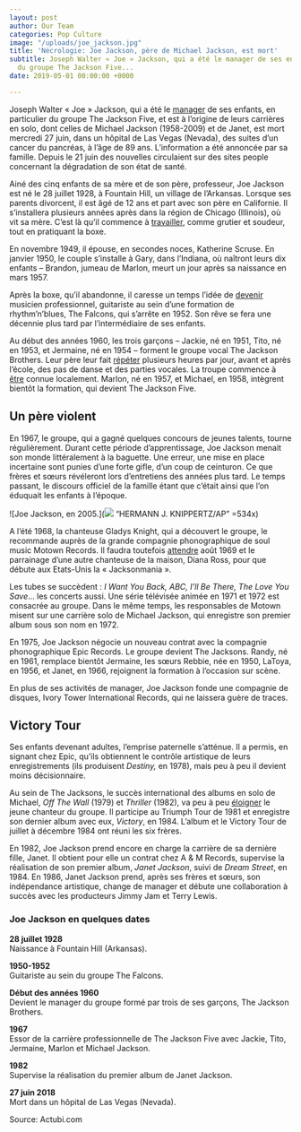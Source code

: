 ```yaml
---
layout: post
author: Our Team
categories: Pop Culture
image: "/uploads/joe_jackson.jpg"
title: 'Nécrologie: Joe Jackson, père de Michael Jackson, est mort'
subtitle: Joseph Walter « Joe » Jackson, qui a été le manager de ses enfants, en particulier
  du groupe The Jackson Five...
date: 2019-05-01 00:00:00 +0000

---
```

Joseph Walter « Joe » Jackson, qui a été le [manager](https://conjugaison.lemonde.fr/conjugaison/premier-groupe/manager/ "Conjugaison du verbe manager") de ses enfants, en particulier du groupe The Jackson Five, et est à l’origine de leurs carrières en solo, dont celles de Michael Jackson (1958-2009) et de Janet, est mort mercredi 27 juin, dans un hôpital de Las Vegas (Nevada), des suites d’un cancer du pancréas, à l’âge de 89 ans. L’information a été annoncée par sa famille. Depuis le 21 juin des nouvelles circulaient sur des sites people concernant la dégradation de son état de santé.

Ainé des cinq enfants de sa mère et de son père, professeur, Joe Jackson est né le 28 juillet 1928, à Fountain Hill, un village de l’Arkansas. Lorsque ses parents divorcent, il est âgé de 12 ans et part avec son père en Californie. Il s’installera plusieurs années après dans la région de Chicago (Illinois), où vit sa mère. C’est là qu’il commence à [travailler](https://conjugaison.lemonde.fr/conjugaison/premier-groupe/travailler/ "Conjugaison du verbe travailler"), comme grutier et soudeur, tout en pratiquant la boxe.

En novembre 1949, il épouse, en secondes noces, Katherine Scruse. En janvier 1950, le couple s’installe à Gary, dans l’Indiana, où naîtront leurs dix enfants – Brandon, jumeau de Marlon, meurt un jour après sa naissance en mars 1957.

Après la boxe, qu’il abandonne, il caresse un temps l’idée de [devenir](https://conjugaison.lemonde.fr/conjugaison/troisieme-groupe/devenir/ "Conjugaison du verbe devenir") musicien professionnel, guitariste au sein d’une formation de rhythm’n’blues, The Falcons, qui s’arrête en 1952. Son rêve se fera une décennie plus tard par l’intermédiaire de ses enfants.

Au début des années 1960, les trois garçons – Jackie, né en 1951, Tito, né en 1953, et Jermaine, né en 1954 – forment le groupe vocal The Jackson Brothers. Leur père leur fait [répéter](https://conjugaison.lemonde.fr/conjugaison/premier-groupe/r%C3%A9p%C3%A9ter/ "Conjugaison du verbe répéter") plusieurs heures par jour, avant et après l’école, des pas de danse et des parties vocales. La troupe commence à [être](https://conjugaison.lemonde.fr/conjugaison/auxiliaire/%C3%AAtre/ "Conjugaison du verbe être") connue localement. Marlon, né en 1957, et Michael, en 1958, intègrent bientôt la formation, qui devient The Jackson Five.

## Un père violent

En 1967, le groupe, qui a gagné quelques concours de jeunes talents, tourne régulièrement. Durant cette période d’apprentissage, Joe Jackson menait son monde littéralement à la baguette. Une erreur, une mise en place incertaine sont punies d’une forte gifle, d’un coup de ceinturon. Ce que frères et sœurs révéleront lors d’entretiens des années plus tard. Le temps passant, le discours officiel de la famille étant que c’était ainsi que l’on éduquait les enfants à l’époque.

!\[Joe Jackson, en 2005.\](![](https://img.lemde.fr/2018/06/28/0/0/2000/1568/534/0/60/0/84c798e_15963-bf8c7n.bzkq.jpg) “HERMANN J. KNIPPERTZ/AP” =534x)

A l’été 1968, la chanteuse Gladys Knight, qui a découvert le groupe, le recommande auprès de la grande compagnie phonographique de soul music Motown Records. Il faudra toutefois [attendre](https://conjugaison.lemonde.fr/conjugaison/troisieme-groupe/attendre/ "Conjugaison du verbe attendre") août 1969 et le parrainage d’une autre chanteuse de la maison, Diana Ross, pour que débute aux Etats-Unis la « Jacksonmania ».

Les tubes se succèdent : _I Want You Back, ABC, I’ll Be There, The Love You Save_… les concerts aussi. Une série télévisée animée en 1971 et 1972 est consacrée au groupe. Dans le même temps, les responsables de Motown misent sur une carrière solo de Michael Jackson, qui enregistre son premier album sous son nom en 1972.

En 1975, Joe Jackson négocie un nouveau contrat avec la compagnie phonographique Epic Records. Le groupe devient The Jacksons. Randy, né en 1961, remplace bientôt Jermaine, les sœurs Rebbie, née en 1950, LaToya, en 1956, et Janet, en 1966, rejoignent la formation à l’occasion sur scène.

En plus de ses activités de manager, Joe Jackson fonde une compagnie de disques, Ivory Tower International Records, qui ne laissera guère de traces.

## Victory Tour

Ses enfants devenant adultes, l’emprise paternelle s’atténue. Il a permis, en signant chez Epic, qu’ils obtiennent le contrôle artistique de leurs enregistrements (ils produisent _Destiny,_ en 1978), mais peu à peu il devient moins décisionnaire.

Au sein de The Jacksons, le succès international des albums en solo de Michael, _Off The Wall_ (1979) et _Thriller_ (1982), va peu à peu [éloigner](https://conjugaison.lemonde.fr/conjugaison/premier-groupe/%C3%A9loigner/ "Conjugaison du verbe éloigner") le jeune chanteur du groupe. Il participe au Triumph Tour de 1981 et enregistre son dernier album avec eux, _Victory_, en 1984. L’album et le Victory Tour de juillet à décembre 1984 ont réuni les six frères.

En 1982, Joe Jackson prend encore en charge la carrière de sa dernière fille, Janet. Il obtient pour elle un contrat chez A & M Records, supervise la réalisation de son premier album, _Janet Jackson_, suivi de _Dream Street_, en 1984. En 1986, Janet Jackson prend, après ses frères et sœurs, son indépendance artistique, change de manager et débute une collaboration à succès avec les producteurs Jimmy Jam et Terry Lewis.

### Joe Jackson en quelques dates

**28 juillet 1928**  
Naissance à Fountain Hill (Arkansas).

**1950-1952**  
Guitariste au sein du groupe The Falcons.

**Début des années 1960**  
Devient le manager du groupe formé par trois de ses garçons, The Jackson Brothers.

**1967**  
Essor de la carrière professionnelle de The Jackson Five avec Jackie, Tito, Jermaine, Marlon et Michael Jackson.

**1982**  
Supervise la réalisation du premier album de Janet Jackson.

**27 juin 2018**  
Mort dans un hôpital de Las Vegas (Nevada).

Source: Actubi.com